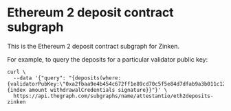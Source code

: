 # Ethereum 2 deposit contract subgraph

This is the Ethereum 2 deposit contract subgraph for Zinken.

For example, to query the deposits for a particular validator public key:

```
curl \
  --data '{"query": "{deposits(where:{validatorPubKey:\"0xa2fbaa9e4b454c672ff1e89cd70c5f5e84d7dfab9a3b011c12d56d6f3e56aef0a760ba3e7df78ed8f2783971ea54962a\"}){index amount withdrawalCredentials signature}}"}' \
  https://api.thegraph.com/subgraphs/name/attestantio/eth2deposits-zinken
```

